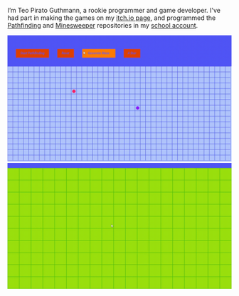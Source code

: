 I’m Teo Pirato Guthmann, a rookie programmer and game developer. 
I've had part in making the games on my [itch.io page](https://teopg.itch.io/), and programmed the [Pathfinding](https://github.com/TeoPirato/Pathfinding) and [Minesweeper](https://github.com/TeoPirato/Minesweeper) repositories in my [school account](https://github.com/TeoPirato).

![image](https://github.com/TeoPirato/Pathfinding/blob/main/2022-04-11-07-05-04.gif)
![image](https://github.com/TeoPirato/Minesweeper/blob/main/2022-04-14-22-36-38.gif)
